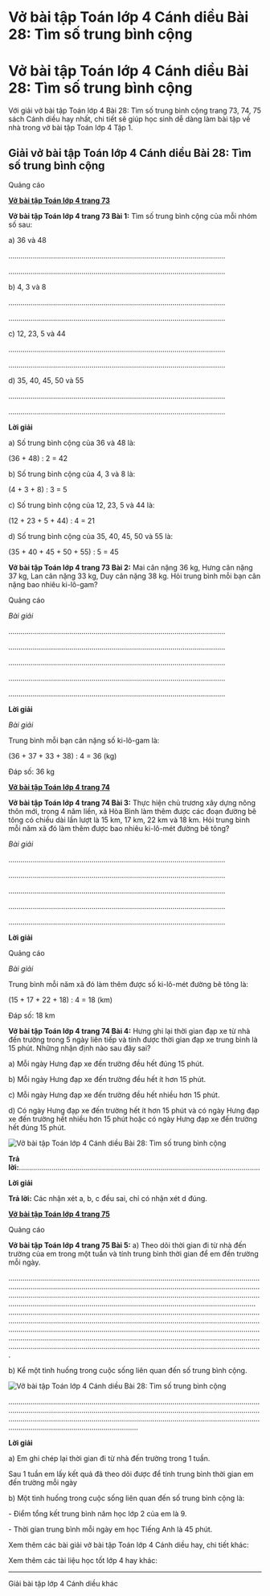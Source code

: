 # Vở bài tập Toán lớp 4 Cánh diều Bài 28: Tìm số trung bình cộng

# Vở bài tập Toán lớp 4 Cánh diều Bài 28: Tìm số trung bình cộng

Với giải vở bài tập Toán lớp 4 Bài 28: Tìm số trung bình cộng trang 73, 74, 75 sách Cánh diều hay nhất, chi tiết sẽ giúp học sinh dễ dàng làm bài tập về nhà trong vở bài tập Toán lớp 4 Tập 1.

## Giải vở bài tập Toán lớp 4 Cánh diều Bài 28: Tìm số trung bình cộng

Quảng cáo

[**Vở bài tập Toán lớp 4 trang 73**](https://vietjack.com/vbt-toan-4-cd/vbt-toan-lop-4-trang-73-canh-dieu.jsp)

**Vở bài tập Toán lớp 4 trang 73 Bài 1:** Tìm số trung bình cộng của mỗi nhóm số sau:

a) 36 và 48

……………………………………………………………………………………………..

……………………………………………………………………………………………..

b) 4, 3 và 8

……………………………………………………………………………………………..

……………………………………………………………………………………………..

c) 12, 23, 5 và 44

……………………………………………………………………………………………..

……………………………………………………………………………………………..

d) 35, 40, 45, 50 và 55

……………………………………………………………………………………………..

……………………………………………………………………………………………..

**Lời giải**

a) Số trung bình cộng của 36 và 48 là: 

(36 + 48) : 2 = 42

b) Số trung bình cộng của 4, 3 và 8 là: 

(4 + 3 + 8) : 3 = 5

c) Số trung bình cộng của 12, 23, 5 và 44 là: 

(12 + 23 + 5 + 44) : 4 = 21

d) Số trung bình cộng của 35, 40, 45, 50 và 55 là: 

(35 + 40 + 45 + 50 + 55) : 5 = 45

**Vở bài tập Toán lớp 4 trang 73 Bài 2:** Mai cân nặng 36 kg, Hưng cân nặng 37 kg, Lan cân nặng 33 kg, Duy cân nặng 38 kg. Hỏi trung bình mỗi bạn cân nặng bao nhiêu ki-lô-gam?

Quảng cáo

_Bài giải_

……………………………………………………………………………………………..

……………………………………………………………………………………………..

……………………………………………………………………………………………..

……………………………………………………………………………………………..

……………………………………………………………………………………………..

**Lời giải**

_Bài giải_

Trung bình mỗi bạn cân nặng số ki-lô-gam là:

(36 + 37 + 33 + 38) : 4 = 36 (kg)

Đáp số: 36 kg

[**Vở bài tập Toán lớp 4 trang 74**](https://vietjack.com/vbt-toan-4-cd/vbt-toan-lop-4-trang-74-canh-dieu.jsp)

**Vở bài tập Toán lớp 4 trang 74 Bài 3:** Thực hiện chủ trương xây dựng nông thôn mới, trong 4 năm liền, xã Hòa Bình làm thêm được các đoạn đường bê tông có chiều dài lần lượt là 15 km, 17 km, 22 km và 18 km. Hỏi trung bình mỗi năm xã đó làm thêm được bao nhiêu ki-lô-mét đường bê tông?

_Bài giải_

……………………………………………………………………………………………..

……………………………………………………………………………………………..

……………………………………………………………………………………………..

……………………………………………………………………………………………..

……………………………………………………………………………………………..

**Lời giải**

Quảng cáo

_Bài giải_

Trung bình mỗi năm xã đó làm thêm được số ki-lô-mét đường bê tông là:

(15 + 17 + 22 + 18) : 4 = 18 (km)

Đáp số: 18 km

**Vở bài tập Toán lớp 4 trang 74 Bài 4:** Hưng ghi lại thời gian đạp xe từ nhà đến trường trong 5 ngày liên tiếp và tính được thời gian đạp xe trung bình là 15 phút. Những nhận định nào sau đây sai?

a) Mỗi ngày Hưng đạp xe đến trường đều hết đúng 15 phút.

b) Mỗi ngày Hưng đạp xe đến trường đều hết ít hơn 15 phút.

c) Mỗi ngày Hưng đạp xe đến trường đều hết nhiều hơn 15 phút.

d) Có ngày Hưng đạp xe đến trường hết ít hơn 15 phút và có ngày Hưng đạp xe đến trường hết nhiều hơn 15 phút hoặc có ngày Hưng đạp xe đến trường hết đúng 15 phút.

![Vở bài tập Toán lớp 4 Cánh diều Bài 28: Tìm số trung bình cộng](https://vietjack.com/vbt-toan-4-cd/images/bai-28-tim-so-trung-binh-cong.PNG)

**Trả lời:**.......................................................................................................................

**Lời giải**

**Trả lời:** Các nhận xét a, b, c đều sai, chỉ có nhận xét d đúng.

[**Vở bài tập Toán lớp 4 trang 75**](https://vietjack.com/vbt-toan-4-cd/vbt-toan-lop-4-trang-75-canh-dieu.jsp)

Quảng cáo

**Vở bài tập Toán lớp 4 trang 75 Bài 5:** a) Theo dõi thời gian đi từ nhà đến trường của em trong một tuần và tính trung bình thời gian để em đến trường mỗi ngày.

…………………………….……………………………………………………………………………………………………………….…………………………………………………………………………………………….…………………………………………………………………………………………….…………………………………………………………………………………………….…………………………………………………………………………………………….…………………………………………………………………………………………….…………………………………………………………………………………………….…………………………………………………………………………………………….…………………………………………………………………………………………….…………………………………………………………………………………………….

b) Kể một tình huống trong cuộc sống liên quan đến số trung bình cộng.

![Vở bài tập Toán lớp 4 Cánh diều Bài 28: Tìm số trung bình cộng](https://vietjack.com/vbt-toan-4-cd/images/bai-28-tim-so-trung-binh-cong-1.PNG)

………………………….………………………………………………………………………………………………………………………………………………………………………….…………………………………………………………………………………………….…………………………………………………………………………………………….

**Lời giải**

a) Em ghi chép lại thời gian đi từ nhà đến trường trong 1 tuần.

Sau 1 tuần em lấy kết quả đã theo dõi được để tính trung bình thời gian em đến trường mỗi ngày

b) Một tình huống trong cuộc sống liên quan đến số trung bình cộng là:

\- Điểm tổng kết trung bình năm học lớp 2 của em là 9.

\- Thời gian trung bình mỗi ngày em học Tiếng Anh là 45 phút.

Xem thêm các bài giải vở bài tập Toán lớp 4 Cánh diều hay, chi tiết khác:

Xem thêm các tài liệu học tốt lớp 4 hay khác:

* * *

Giải bài tập lớp 4 Cánh diều khác
